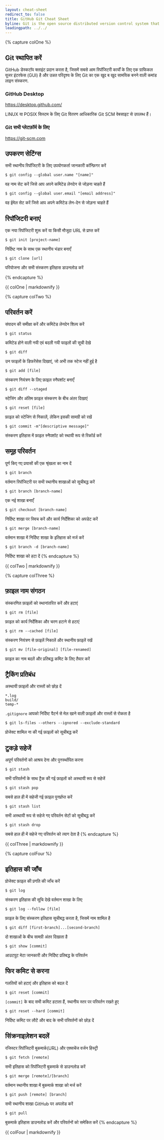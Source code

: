```yaml
---
layout: cheat-sheet
redirect_to: false
title: GitHub Git Cheat Sheet
byline: Git is the open source distributed version control system that facilitates GitHub activities on your laptop or desktop. This cheat sheet summarizes commonly used Git command line instructions for quick reference.
leadingpath: ../../
---
```


{% capture colOne %}
## Git स्थापित करें
GitHub डेस्कटॉप क्लाइंट प्रदान करता है, जिसमें सबसे आम रिपॉजिटरी कार्यों के लिए एक ग्राफिकल यूजर इंटरफेस (GUI) है और
उन्नत परिदृश्य के लिए Git का एक खुद ब खुद सामयिक बनने वाली कमांड लाइन संस्करण.

### GitHub Desktop
https://desktop.github.com/

LINUX या POSIX सिस्टम के लिए Git वितरण आधिकारिक Git SCM वेबसाइट से उपलब्ध हैं।

### Git सभी प्लेटफ़ॉर्म के लिए
https://git-scm.com

## उपकरण सेटिंग्स
सभी स्थानीय रिपॉजिटरी के लिए उपयोगकर्ता जानकारी कॉन्फ़िगर करें

```$ git config --global user.name "[name]"```

वह नाम सेट करें जिसे आप अपने कमिटेड लेनदेन से जोड़ना चाहते हैं


```$ git config --global user.email "[email address]"```

वह ईमेल सेट करें जिसे आप अपने कमिटेड लेन-देन से जोड़ना चाहते हैं


## रिपॉजिटरी बनाएं
एक नया रिपॉजिटरी शुरू करें या किसी मौजूदा URL से प्राप्त करें


```$ git init [project-name]```

निर्दिष्ट नाम के साथ एक स्थानीय भंडार बनाएँ


```$ git clone [url]```

परियोजना और सभी संस्करण इतिहास डाउनलोड करें

{% endcapture %}
<div class="col-md-6">
{{ colOne | markdownify }}
</div>


{% capture colTwo %}

## परिवर्तन करें
संपादन की समीक्षा करें और कमिटेड लेनदेन शिल्प करें


```$ git status```

कमिटेड होने वाली नयी एवं बदली गयी फाइलों की सूची देखे


```$ git diff```

उन फाइलों के डिफरेंसेस दिखाएं, जो अभी तक स्टेज नहीं हुई है


```$ git add [file]```

संस्करण नियंत्रण के लिए फ़ाइल स्नैपशॉट बनाएँ


```$ git diff --staged```

स्टेजिंग और अंतिम फ़ाइल संस्करण के बीच अंतर दिखाएं


```$ git reset [file]```

फ़ाइल को स्टेजिंग से निकालें, लेकिन इसकी सामग्री को रखें


```$ git commit -m"[descriptive message]"```

संस्करण इतिहास में फ़ाइल स्नैपशॉट को स्थायी रूप से रिकॉर्ड करें

## समूह परिवर्तन
पूर्ण किए गए प्रयासों की एक श्रृंखला का नाम दें


```$ git branch```

वर्तमान रिपॉजिटरी पर सभी स्थानीय शाखाओं को सूचीबद्ध करें


```$ git branch [branch-name]```

एक नई शाखा बनाएँ


```$ git checkout [branch-name]```

निर्दिष्ट शाखा पर स्विच करें और कार्य निर्देशिका को अपडेट करें


```$ git merge [branch-name]```

वर्तमान शाखा में निर्दिष्ट शाखा के इतिहास को मर्ज करें


```$ git branch -d [branch-name]```

निर्दिष्ट शाखा को हटा दें
{% endcapture %}
<div class="col-md-6">
{{ colTwo | markdownify }}
</div>
<div class="clearfix"></div>


{% capture colThree %}
## फ़ाइल नाम संगठन
संस्करणित फ़ाइलों को स्थानांतरित करें और हटाएं


```$ git rm [file]```

फ़ाइल को कार्य निर्देशिका और चरण हटाने से हटाएं


```$ git rm --cached [file]```

संस्करण नियंत्रण से फ़ाइलें निकालें और स्थानीय फ़ाइलें रखें


```$ git mv [file-original] [file-renamed]```

फ़ाइल का नाम बदलें और प्रतिबद्ध कमिट के लिए तैयार करें

## ट्रैकिंग प्रतिबंध
अस्थायी फ़ाइलों और रास्तों को छोड़ दें

```
*.log
build/
temp-*
```

`.gitignore` आपको निर्दिष्ट पैटर्न से मेल खाने वाली फ़ाइलों और रास्तों से रोकता है


```$ git ls-files --others --ignored --exclude-standard```

प्रोजेक्ट शामिल ना की गई फ़ाइलों को सूचीबद्ध करें

## टुकड़े सहेजें
अपूर्ण परिवर्तनों को आश्रय देना और पुनर्स्थापित करना


```$ git stash```

सभी परिवर्तनों के साथ ट्रैक की गई फ़ाइलों को अस्थायी रूप से सहेजें


```$ git stash pop```

सबसे हाल ही में सहेजी गई फ़ाइल पुनर्प्राप्त करें


```$ git stash list```

सभी अस्थायी रूप से सहेजे गए परिवर्तन सेटों को सूचीबद्ध करें


```$ git stash drop```

सबसे हाल ही में सहेजे गए परिवर्तन को त्याग देता है
{% endcapture %}
<div class="col-md-6">
{{ colThree | markdownify }}
</div>

{% capture colFour %}
## इतिहास की जाँच
प्रोजेक्ट फ़ाइल की प्रगति की जाँच करें


```$ git log```

संस्करण इतिहास की सूचि देखे वर्तमान शाखा के लिए


```$ git log --follow [file]```

फ़ाइल के लिए संस्करण इतिहास सूचीबद्ध करता है, जिसमें नाम शामिल है


```$ git diff [first-branch]...[second-branch]```

दो शाखाओं के बीच सामग्री अंतर दिखाता है


```$ git show [commit]```

आउटपुट मेटा जानकारी और निर्दिष्ट प्रतिबद्ध के परिवर्तन

## फिर कमिट से करना
गलतियों को हटाएं और इतिहास को बदल दें


```$ git reset [commit]```

`[commit]` के बाद सभी कमिट हटाता हैं, स्थानीय स्तर पर परिवर्तन रखते हुए


```$ git reset --hard [commit]```

निर्दिष्ट कमिट पर लौटें और बाद के सभी परिवर्तनों को छोड़ दें

## सिंक्रनाइज़ेशन बदलें
रजिस्टर रिपॉजिटरी बुकमार्क(URL) और एक्सचेंज वर्जन हिस्ट्री


```$ git fetch [remote]```

सभी इतिहास को रिपॉजिटरी बुकमार्क से डाउनलोड करें


```$ git merge [remote]/[branch]```

वर्तमान स्थानीय शाखा में बुकमार्क शाखा को मर्ज करें


```$ git push [remote] [branch]```

सभी स्थानीय शाखा GitHub पर अपलोड करें


```$ git pull```

बुकमार्क इतिहास डाउनलोड करें और परिवर्तनों को समेकित करें
{% endcapture %}
<div class="col-md-6">
{{ colFour | markdownify }}
</div>

